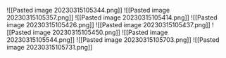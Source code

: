 ![[Pasted image 20230315105344.png]]
![[Pasted image 20230315105357.png]]
![[Pasted image 20230315105414.png]]
![[Pasted image 20230315105426.png]]
![[Pasted image 20230315105437.png]]
![[Pasted image 20230315105450.png]]
![[Pasted image 20230315105544.png]]
![[Pasted image 20230315105703.png]]
![[Pasted image 20230315105731.png]]
